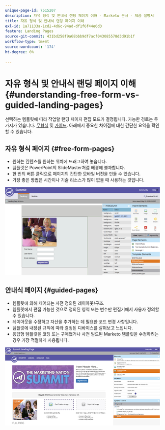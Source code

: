 ```yaml
---
unique-page-id: 7515207
description: 자유 형식 및 안내식 랜딩 페이지 이해 - Marketo 문서 - 제품 설명서
title: 자유 형식 및 안내식 랜딩 페이지 이해
exl-id: 1a71133a-1cd2-4d6c-94ad-df1f6f44e6d3
feature: Landing Pages
source-git-commit: 431bd258f9a68bbb9df7acf043085578d3d91b1f
workflow-type: tm+mt
source-wordcount: '174'
ht-degree: 0%

---
```


# 자유 형식 및 안내식 랜딩 페이지 이해 {#understanding-free-form-vs-guided-landing-pages}

선택하는 템플릿에 따라 작업할 랜딩 페이지 편집 모드가 결정됩니다. 가능한 경로는 두 가지가 있습니다. [무형식](/help/marketo/product-docs/demand-generation/landing-pages/free-form-landing-pages/create-a-free-form-landing-page.md) 및 [가이드](/help/marketo/product-docs/demand-generation/landing-pages/guided-landing-pages/create-a-guided-landing-page.md). 아래에서 중요한 차이점에 대한 간단한 요약을 확인할 수 있습니다.

## 자유 형식 페이지 {#free-form-pages}

* 원하는 컨텐츠를 원하는 위치에 드래그하여 놓습니다.
* 템플릿은 PowerPoint의 SlideMaster처럼 배경에 불과합니다.
* 한 번의 버튼 클릭으로 페이지의 간단한 모바일 버전을 만들 수 있습니다.
* 가장 좋은 방법은 시간이나 기술 리소스가 많이 없을 때 사용하는 것입니다.

![](assets/image2015-5-20-17-3a50-3a53.png)

## 안내식 페이지 {#guided-pages}

* 템플릿에 의해 제어되는 사전 정의된 레이아웃/구조.
* 템플릿에서 편집 가능한 것으로 정의된 영역 또는 변수만 편집기에서 사용자 정의할 수 있습니다.
* 레이아웃을 수정하고 자산을 추가하는 데 필요한 코드 변경 사항입니다.
* 템플릿에 내장된 규칙에 따라 결정된 디바이스를 살펴보고 느낍니다.
* 응답형 템플릿을 코딩 또는 구매했거나 사전 빌드된 Marketo 템플릿을 수정하려는 경우 가장 적절하게 사용됩니다.

![](assets/two-1.png)
